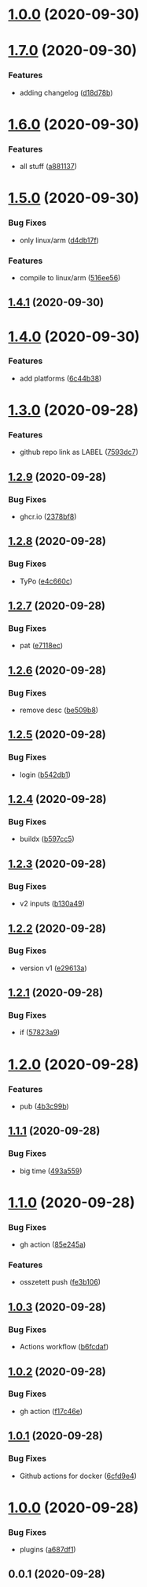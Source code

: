 # [1.0.0](https://github.com/MatyiFKBT/docker-teszt/compare/v1.7.0...v1.0.0) (2020-09-30)



# [1.7.0](https://github.com/MatyiFKBT/docker-teszt/compare/v1.6.0...v1.7.0) (2020-09-30)


### Features

* adding changelog ([d18d78b](https://github.com/MatyiFKBT/docker-teszt/commit/d18d78b41b36ac7dc02439f7238dde1f32271a7a))



# [1.6.0](https://github.com/MatyiFKBT/docker-teszt/compare/v1.5.0...v1.6.0) (2020-09-30)


### Features

* all stuff ([a881137](https://github.com/MatyiFKBT/docker-teszt/commit/a88113771c2865ddd80885d987ffca63a5f9e815))



# [1.5.0](https://github.com/MatyiFKBT/docker-teszt/compare/v1.4.1...v1.5.0) (2020-09-30)


### Bug Fixes

* only linux/arm ([d4db17f](https://github.com/MatyiFKBT/docker-teszt/commit/d4db17f036dbbd789f4892ca1442a5e5ea5e0f93))


### Features

* compile to linux/arm ([516ee56](https://github.com/MatyiFKBT/docker-teszt/commit/516ee568388bae99e658de586a39ba647f61ae9c))



## [1.4.1](https://github.com/MatyiFKBT/docker-teszt/compare/v1.4.0...v1.4.1) (2020-09-30)



# [1.4.0](https://github.com/MatyiFKBT/docker-teszt/compare/v1.3.0...v1.4.0) (2020-09-30)


### Features

* add platforms ([6c44b38](https://github.com/MatyiFKBT/docker-teszt/commit/6c44b383cbc20c0efba243f0e79d45a03d6b1257))



# [1.3.0](https://github.com/MatyiFKBT/docker-teszt/compare/v1.2.9...v1.3.0) (2020-09-28)


### Features

* github repo link as LABEL ([7593dc7](https://github.com/MatyiFKBT/docker-teszt/commit/7593dc7e0b4c046ef2921e1bac98f360a8aca14b))



## [1.2.9](https://github.com/MatyiFKBT/docker-teszt/compare/v1.2.8...v1.2.9) (2020-09-28)


### Bug Fixes

* ghcr.io ([2378bf8](https://github.com/MatyiFKBT/docker-teszt/commit/2378bf85b3b8ed1a97c0fbed58fcfafa67932272))



## [1.2.8](https://github.com/MatyiFKBT/docker-teszt/compare/v1.2.7...v1.2.8) (2020-09-28)


### Bug Fixes

* TyPo ([e4c660c](https://github.com/MatyiFKBT/docker-teszt/commit/e4c660c2a322319994c7ad70d36e36fcb7290763))



## [1.2.7](https://github.com/MatyiFKBT/docker-teszt/compare/v1.2.6...v1.2.7) (2020-09-28)


### Bug Fixes

* pat ([e7118ec](https://github.com/MatyiFKBT/docker-teszt/commit/e7118ec077e9e5e4251e1b5545a53867e932cd18))



## [1.2.6](https://github.com/MatyiFKBT/docker-teszt/compare/v1.2.5...v1.2.6) (2020-09-28)


### Bug Fixes

* remove desc ([be509b8](https://github.com/MatyiFKBT/docker-teszt/commit/be509b8b31f9ba93c3cffc0eaf0090ac8a112a84))



## [1.2.5](https://github.com/MatyiFKBT/docker-teszt/compare/v1.2.4...v1.2.5) (2020-09-28)


### Bug Fixes

* login ([b542db1](https://github.com/MatyiFKBT/docker-teszt/commit/b542db13f2c669b2235b6ae7127de1671cd2a976))



## [1.2.4](https://github.com/MatyiFKBT/docker-teszt/compare/v1.2.3...v1.2.4) (2020-09-28)


### Bug Fixes

* buildx ([b597cc5](https://github.com/MatyiFKBT/docker-teszt/commit/b597cc58221963fdcf5cb56b15138507ab908e82))



## [1.2.3](https://github.com/MatyiFKBT/docker-teszt/compare/v1.2.2...v1.2.3) (2020-09-28)


### Bug Fixes

* v2 inputs ([b130a49](https://github.com/MatyiFKBT/docker-teszt/commit/b130a496675a971d45cdfe349eda93cd9b65aabe))



## [1.2.2](https://github.com/MatyiFKBT/docker-teszt/compare/v1.2.1...v1.2.2) (2020-09-28)


### Bug Fixes

* version v1 ([e29613a](https://github.com/MatyiFKBT/docker-teszt/commit/e29613ad4c69bd0e758ed1b02ca97390221e5a1b))



## [1.2.1](https://github.com/MatyiFKBT/docker-teszt/compare/v1.2.0...v1.2.1) (2020-09-28)


### Bug Fixes

* if ([57823a9](https://github.com/MatyiFKBT/docker-teszt/commit/57823a9c41cebb9aac099568151f4981a12d73f8))



# [1.2.0](https://github.com/MatyiFKBT/docker-teszt/compare/v1.1.1...v1.2.0) (2020-09-28)


### Features

* pub ([4b3c99b](https://github.com/MatyiFKBT/docker-teszt/commit/4b3c99b7620d58ceb1b77aeb0f66e0681753ef2f))



## [1.1.1](https://github.com/MatyiFKBT/docker-teszt/compare/v1.1.0...v1.1.1) (2020-09-28)


### Bug Fixes

* big time ([493a559](https://github.com/MatyiFKBT/docker-teszt/commit/493a55931370e9be368eb6578e9eec514a2814b5))



# [1.1.0](https://github.com/MatyiFKBT/docker-teszt/compare/v1.0.3...v1.1.0) (2020-09-28)


### Bug Fixes

* gh action ([85e245a](https://github.com/MatyiFKBT/docker-teszt/commit/85e245aa54ec9a867accde22ef8377b91cef657d))


### Features

* osszetett push ([fe3b106](https://github.com/MatyiFKBT/docker-teszt/commit/fe3b1068f6787e94ba862c03709df0e7e38d8c7c))



## [1.0.3](https://github.com/MatyiFKBT/docker-teszt/compare/v1.0.2...v1.0.3) (2020-09-28)


### Bug Fixes

* Actions workflow ([b6fcdaf](https://github.com/MatyiFKBT/docker-teszt/commit/b6fcdaf122b479d29547986a9315f4a6a5973b4f))



## [1.0.2](https://github.com/MatyiFKBT/docker-teszt/compare/v1.0.1...v1.0.2) (2020-09-28)


### Bug Fixes

* gh action ([f17c46e](https://github.com/MatyiFKBT/docker-teszt/commit/f17c46e148161c78848a489596a58d47b087ca13))



## [1.0.1](https://github.com/MatyiFKBT/docker-teszt/compare/v0.0.1...v1.0.1) (2020-09-28)


### Bug Fixes

* Github actions for docker ([6cfd9e4](https://github.com/MatyiFKBT/docker-teszt/commit/6cfd9e4f59691e23ca8736c219b50c0af2729a24))



# [1.0.0](https://github.com/MatyiFKBT/docker-teszt/compare/0.0.1...v1.0.0) (2020-09-28)


### Bug Fixes

* plugins ([a687df1](https://github.com/MatyiFKBT/docker-teszt/commit/a687df1bb84b5743820003330c1211e69c1e4ddb))



## 0.0.1 (2020-09-28)



